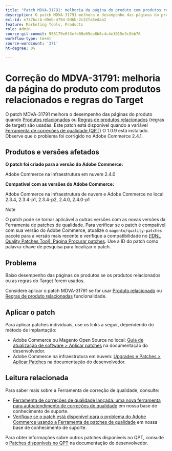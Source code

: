 ```yaml
---
title: "Patch MDVA-31791: melhoria da página do produto com produtos relacionados e regras do target"
description: O patch MDVA-31791 melhora o desempenho das páginas do produto quando [Produtos relacionados](https://docs.magento.com/user-guide/catalog/settings-advanced-related-products.html) ou [Regras de produtos relacionados](https://docs.magento.com/user-guide/marketing/product-related-rules.html) (regras do target) são usados. Este patch está disponível quando a [Ferramenta de correções de qualidade (QPT)](/help/announcements/adobe-commerce-announcements/magento-quality-patches-released-new-tool-to-self-serve-quality-patches.md) 1.0.9 está instalada. Observe que o problema foi corrigido no Adobe Commerce 2.4.1.
exl-id: e737bccb-d9eb-4794-9d6b-2c22fa8edaa2
feature: Marketing Tools, Products
role: Admin
source-git-commit: 958179e0f3efe08e65ea8b0c4c4e1015e3c5bb76
workflow-type: tm+mt
source-wordcount: '371'
ht-degree: 0%

---
```


# Correção do MDVA-31791: melhoria da página do produto com produtos relacionados e regras do Target

O patch MDVA-31791 melhora o desempenho das páginas do produto quando [Produtos relacionados](https://docs.magento.com/user-guide/catalog/settings-advanced-related-products.html) ou [Regras de produtos relacionados](https://docs.magento.com/user-guide/marketing/product-related-rules.html) (regras de target) são usadas. Este patch está disponível quando a variável [Ferramenta de correções de qualidade (QPT)](/help/announcements/adobe-commerce-announcements/magento-quality-patches-released-new-tool-to-self-serve-quality-patches.md) O 1.0.9 está instalado. Observe que o problema foi corrigido no Adobe Commerce 2.4.1.

## Produtos e versões afetados

**O patch foi criado para a versão do Adobe Commerce:**

Adobe Commerce na infraestrutura em nuvem 2.4.0

**Compatível com as versões do Adobe Commerce:**

Adobe Commerce na infraestrutura de nuvem e Adobe Commerce no local 2.3.4, 2.3.4-p1, 2.3.4-p2, 2.4.0, 2.4.0-p1

>[!NOTE]
>
>O patch pode se tornar aplicável a outras versões com as novas versões da Ferramenta de patches de qualidade. Para verificar se o patch é compatível com sua versão do Adobe Commerce, atualize o `magento/quality-patches` pacote para a versão mais recente e verifique a compatibilidade no [[!DNL Quality Patches Tool]: Página Procurar patches](https://devdocs.magento.com/quality-patches/tool.html#patch-grid). Use a ID do patch como palavra-chave de pesquisa para localizar o patch.

## Problema

Baixo desempenho das páginas de produtos se os produtos relacionados ou as regras do Target forem usados.

Considere aplicar o patch MDVA-31791 se for usar [Produto relacionado](https://docs.magento.com/user-guide/catalog/settings-advanced-related-products.html) ou [Regras de produto relacionadas](https://docs.magento.com/user-guide/marketing/product-related-rules.html) funcionalidade.

## Aplicar o patch

Para aplicar patches individuais, use os links a seguir, dependendo do método de implantação:

* Adobe Commerce ou Magento Open Source no local: [Guia de atualização de software > Aplicar patches](https://devdocs.magento.com/guides/v2.4/comp-mgr/patching/mqp.html) na documentação do desenvolvedor.
* Adobe Commerce na infraestrutura em nuvem: [Upgrades e Patches > Aplicar Patches](https://devdocs.magento.com/cloud/project/project-patch.html) na documentação do desenvolvedor.

## Leitura relacionada

Para saber mais sobre a Ferramenta de correção de qualidade, consulte:

* [Ferramenta de correções de qualidade lançada: uma nova ferramenta para autoatendimento de correções de qualidade](/help/announcements/adobe-commerce-announcements/magento-quality-patches-released-new-tool-to-self-serve-quality-patches.md) em nossa base de conhecimento de suporte.
* [Verifique se o patch está disponível para o problema do Adobe Commerce usando a Ferramenta de patches de qualidade](/help/support-tools/patches-available-in-qpt-tool/check-patch-for-magento-issue-with-magento-quality-patches.md) em nossa base de conhecimento de suporte.

Para obter informações sobre outros patches disponíveis no QPT, consulte o [Patches disponíveis no QPT](https://devdocs.magento.com/quality-patches/tool.html#patch-grid) na documentação do desenvolvedor.
